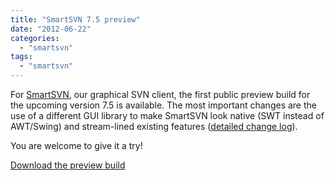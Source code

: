 ```yaml
---
title: "SmartSVN 7.5 preview"
date: "2012-06-22"
categories: 
  - "smartsvn"
tags: 
  - "smartsvn"
---
```


For [SmartSVN](http://www.syntevo.com/smartsvn/), our graphical SVN client, the first public preview build for the upcoming version 7.5 is available. The most important changes are the use of a different GUI library to make SmartSVN look native (SWT instead of AWT/Swing) and stream-lined existing features ([detailed change log](http://www.syntevo.com/smartsvn/changelog-eap.txt)).

You are welcome to give it a try!

[Download the preview build](http://www.syntevo.com/smartsvn/early-access.html)
